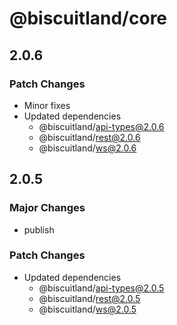 # @biscuitland/core

## 2.0.6

### Patch Changes

- Minor fixes
- Updated dependencies
  - @biscuitland/api-types@2.0.6
  - @biscuitland/rest@2.0.6
  - @biscuitland/ws@2.0.6

## 2.0.5

### Major Changes

- publish

### Patch Changes

- Updated dependencies
  - @biscuitland/api-types@2.0.5
  - @biscuitland/rest@2.0.5
  - @biscuitland/ws@2.0.5
